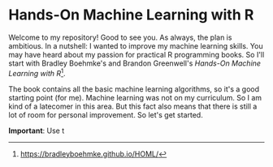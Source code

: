 # Hands-On Machine Learning with R 

Welcome to my repository! Good to see you. As always, the plan is ambitious. In
a nutshell: I wanted to improve my machine learning skills. You may have heard
about my passion for practical R programming books. So I'll start with Bradley
Boehmke's and Brandon Greenwell's *Hands-On Machine Learning with R*[^1]. 

The book contains all the basic machine learning algorithms, so it's a good
starting point (for me). Machine learning was not on my curriculum. So I am
kind of a latecomer in this area. But this fact also means that there is still
a lot of room for personal improvement. So let's get started.

**Important**: Use t


[^1]: https://bradleyboehmke.github.io/HOML/
